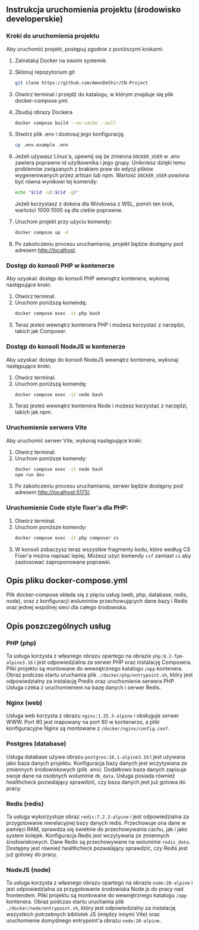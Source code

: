 ## Instrukcja uruchomienia projektu (środowisko developerskie)

### Kroki do uruchomienia projektu
Aby uruchomić projekt, postępuj zgodnie z poniższymi krokami:

1. Zainstaluj Docker na swoim systemie.
2. Sklonuj repozytorium git
    ```bash
    git clone https://github.com/AmonDeShir/CN-Project
    ```
3. Otwórz terminal i przejdź do katalogu, w którym znajduje się plik docker-compose.yml.
4. Zbuduj obrazy Dockera
    ```bash
    docker compose build --no-cache --pull   
    ```
5. Stwórz plik .env i dostosuj jego konfigurację.
    ```bash
    cp .env.example .env
    ```
6. Jeżeli używasz Linux'a, upewnij się że zmienna `DOCKER_USER` w .env zawiera poprawne id użytkownika i jego grupy. Unikniesz dzięki temu problemów związanych z brakiem praw do edycji plików wygenerowanych przez artisan lub npm. Wartość `DOCKER_USER` powinna być równa wynikowi tej komendy:
    ```bash
    echo "$(id -u):$(id -g)"
    ```
    Jeżeli korzystasz z dokera dla Windowsa z WSL, pomiń ten krok, wartości 1000:1000 są dla ciebie poprawne.

7. Uruchom projekt przy użyciu komendy:
    ```bash
    docker compose up -d
    ```
8. Po zakończeniu procesu uruchamiania, projekt będzie dostępny pod adresem [http://localhost](http://localhost).

### Dostęp do konsoli PHP w kontenerze
Aby uzyskać dostęp do konsoli PHP wewnątrz kontenera, wykonaj następujące kroki:

1. Otwórz terminal.
2. Uruchom poniższą komendę:
    ```bash
    docker compose exec -it php bash
    ```
3. Teraz jesteś wewnątrz kontenera PHP i możesz korzystać z narzędzi, takich jak Composer.

### Dostęp do konsoli NodeJS w kontenerze
Aby uzyskać dostęp do konsoli NodeJS wewnątrz kontenera, wykonaj następujące kroki:

1. Otwórz terminal.
2. Uruchom poniższą komendę:
    ```bash
    docker compose exec -it node bash
    ```
3. Teraz jesteś wewnątrz kontenera Node i możesz korzystać z narzędzi, takich jak npm.

### Uruchomienie serwera Vite
Aby uruchomić serwer Vite, wykonaj następujące kroki:

1. Otwórz terminal.
2. Uruchom poniższe komendy:
    ```bash
    docker compose exec -it node bash
    npm run dev
    ```
3. Po zakończeniu procesu uruchamiania, serwer będzie dostępny pod adresem [http://localhost:5173/](http://localhost:5173/).

### Uruchomienie Code style fixer'a dla PHP:
1. Otwórz terminal.
2. Uruchom poniższe komendy:
    ```bash
    docker compose exec -it php composer cs
    ```
3. W konsoli zobaczysz teraz wszystkie fragmenty kodu, które według CS Fixer'a można napisać lepiej. Możesz użyć komendy `csf` zamiast `cs` aby zastosować zaproponowane poprawki.

## Opis pliku docker-compose.yml
Plik docker-compose składa się z pięciu usług (web, php, database, redis, node), oraz z konfiguracji woluminów przechowujących dane bazy i Redis oraz jednej wspólnej sieci dla całego środowiska.

## Opis poszczególnych usług
### PHP (php)
Ta usługa korzysta z własnego obrazu opartego na obrazie `php:8.2-fpm-alpine3.16` i jest odpowiedzialna za serwer PHP oraz instalację Composera. Pliki projektu są montowane do wewnętrznego katalogu `/app` kontenera. Obraz podczas startu uruchamia plik `./docker/php/entrypoint.sh`, który jest odpowiedzialny za instalację Predis oraz uruchomienie serwera PHP. Usługa czeka z uruchomieniem na bazę danych i serwer Redis.

### Nginx (web)
Usługa web korzysta z obrazu `nginx:1.25.3-alpine` i obsługuje serwer WWW. Port 80 jest mapowany na port 80 w kontenerze, a pliki konfiguracyjne Nginx są montowane z `/docker/nginx/config.conf`.

### Postgres (database)
Usługa database używa obrazu `postgres:16.1-alpine3.19` i jest używana jako baza danych projektu. Konfiguracja bazy danych jest wczytywana ze zmiennych środowiskowych (plik .env). Dodatkowo baza danych zapisuje swoje dane na osobnych woluminie `db_data`. Usługa posiada również healthcheck pozwalający sprawdzić, czy baza danych jest już gotowa do pracy.

### Redis (redis)
Ta usługa wykorzystuje obraz `redis:7.2.3-alpine` i jest odpowiedzialna za przygotowanie nierelacyjnej bazy danych redis. Przechowuje ona dane w pamięci RAM, sprawdza się świetnie do przechowywania cachu, jak i jako system kolejek. Konfiguracja Redis jest wczytywana ze zmiennych środowiskowych. Dane Redis są przechowywane na woluminie `redis_data`. Dostępny jest również healthcheck pozwalający sprawdzić, czy Redis jest już gotowy do pracy.

### NodeJS (node)
Ta usługa korzysta z własnego obrazu opartego na obrazie `node:20-alpine` i jest odpowiedzialna za przygotowanie środowiska Node.js do pracy nad frontendem. Pliki projektu są montowane do wewnętrznego katalogu `/app` kontenera. Obraz podczas startu uruchamia plik `./docker/node/entrypoint.sh`, który jest odpowiedzialny za instalację wszystkich potrzebnych bibliotek JS (między innymi Vite) oraz uruchomienie domyślnego entrypoint'a obrazu `node:20-alpine`.
